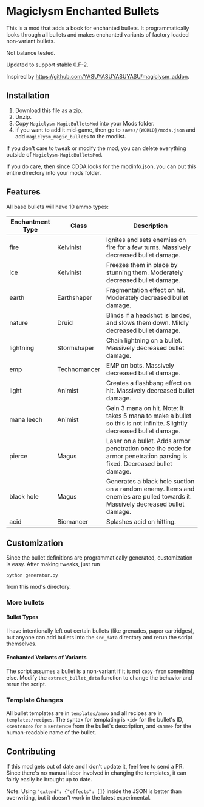 # Magiclysm Enchanted Bullets

This is a mod that adds a book for enchanted bullets. It programmatically looks through all bullets and makes enchanted variants of factory loaded non-variant bullets.

Not balance tested.

Updated to support stable 0.F-2.

Inspired by https://github.com/YASUYASUYASUYASU/magiclysm_addon.

## Installation

1. Download this file as a zip.
2. Unzip.
3. Copy `Magiclysm-MagicBulletsMod` into your Mods folder.
4. If you want to add it mid-game, then go to `saves/{WORLD}/mods.json` and add `magiclysm_magic_bullets` to the modlist.

If you don't care to tweak or modify the mod, you can delete everything outside of `Magiclysm-MagicBulletsMod`.

If you do care, then since CDDA looks for the modinfo.json, you can put this entire directory into your mods folder.

## Features

All base bullets will have 10 ammo types:

Enchantment Type | Class |Description
--- | --- | ---
fire | Kelvinist | Ignites and sets enemies on fire for a few turns. Massively decreased bullet damage.
ice | Kelvinist | Freezes them in place by stunning them. Moderately decreased bullet damage.
earth | Earthshaper | Fragmentation effect on hit. Moderately decreased bullet damage.
nature | Druid | Blinds if a headshot is landed, and slows them down. Mildly decreased bullet damage.
lightning | Stormshaper | Chain lightning on a bullet. Massively decreased bullet damage.
emp | Technomancer | EMP on bots. Massively decreased bullet damage.
light | Animist | Creates a flashbang effect on hit. Massively decreased bullet damage.
mana leech | Animist | Gain 3 mana on hit. Note: It takes 5 mana to make a bullet so this is not infinite. Slightly decreased bullet damage.
pierce | Magus | Laser on a bullet. Adds armor penetration once the code for armor penetration parsing is fixed. Decreased bullet damage.
black hole | Magus | Generates a black hole suction on a random enemy. Items and enemies are pulled towards it. Massively decreased bullet damage.
acid | Biomancer | Splashes acid on hitting.

## Customization

Since the bullet definitions are programmatically generated, customization is easy. After making tweaks, just run

```
python generator.py
```

from this mod's directory.

### More bullets

#### Bullet Types

I have intentionally left out certain bullets (like grenades, paper cartridges), but anyone can add bullets into the `src_data` directory and rerun the script themselves.

#### Enchanted Variants of Variants

The script assumes a bullet is a non-variant if it is not `copy-from` something else. Modify the `extract_bullet_data` function to change the behavior and rerun the script.

### Template Changes

All bullet templates are in `templates/ammo` and all recipes are in `templates/recipes`. The syntax for templating is `<id>` for the bullet's ID, `<sentence>` for a sentence from the bullet's description, and `<name>` for the human-readable name of the bullet.

## Contributing

If this mod gets out of date and I don't update it, feel free to send a PR. Since there's no manual labor involved in changing the templates, it can fairly easily be brought up to date.

Note: Using `"extend": {"effects": []}` inside the JSON is better than overwriting, but it doesn't work in the latest experimental.